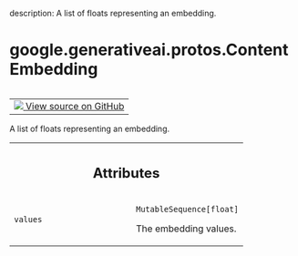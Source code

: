description: A list of floats representing an embedding.

<div itemscope itemtype="http://developers.google.com/ReferenceObject">
<meta itemprop="name" content="google.generativeai.protos.ContentEmbedding" />
<meta itemprop="path" content="Stable" />
</div>

# google.generativeai.protos.ContentEmbedding

<!-- Insert buttons and diff -->

<table class="tfo-notebook-buttons tfo-api nocontent" align="left">
<td>
  <a target="_blank" href="https://github.com/googleapis/google-cloud-python/tree/main/packages/google-ai-generativelanguage/google/ai/generativelanguage_v1beta/types/generative_service.py#L1465-L1476">
    <img src="https://www.tensorflow.org/images/GitHub-Mark-32px.png" />
    View source on GitHub
  </a>
</td>
</table>



A list of floats representing an embedding.

<!-- Placeholder for "Used in" -->




<!-- Tabular view -->
 <table class="responsive fixed orange">
<colgroup><col width="214px"><col></colgroup>
<tr><th colspan="2"><h2 class="add-link">Attributes</h2></th></tr>

<tr>
<td>

`values`<a id="values"></a>

</td>
<td>

`MutableSequence[float]`

The embedding values.

</td>
</tr>
</table>



